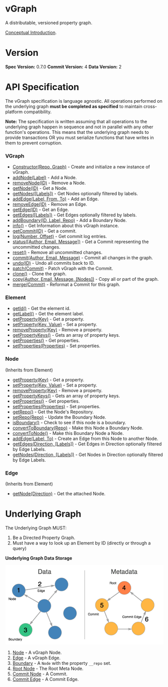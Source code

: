# vGraph
A distributable, versioned property graph.

[Conceptual Introduction](intro.md).

# Version
**Spec Version:** 0.7.0
**Commit Version:** 4
**Data Version:** 2

# API Specification
The vGraph specification is language agnostic. All operations performed on the underlying graph **must be completed as specified** to maintain cross-platform compatibility.

**Note:** The specification is written assuming that all operations to the underlying graph happen in sequence and not in parallel with any other function's operations. This means that the underlying graph needs to provide transactions OR you must serialize functions that have writes in them to prevent corruption.

### VGraph

* [Constructor(Repo, Graph)](function/vgraph-constructor.md) - Create and initialize a new instance of vGraph.
* [addNode(Label)](function/vgraph-addnode.md) - Add a Node.
* [removeNode(ID)](function/vgraph-removenode.md) - Remove a Node.
* [getNode(ID)](function/vgraph-getnode.md) - Get a Node.
* [getNodes([Labels])](function/vgraph-getnodes.md) - Get Nodes optionally filtered by labels.
* [addEdge(Label, From, To)](function/vgraph-addedge.md) - Add an Edge.
* [removeEdge(ID)](function/vgraph-removeedge.md) - Remove an Edge.
* [getEdge(ID)](function/vgraph-getedge.md) - Get an Edge.
* [getEdges([Labels])](function/vgraph-getedges.md) - Get Edges optionally filtered by labels.
* [addBoundary(ID, Label, Repo)](function/vgraph-addboundary.md) - Add a Boundary Node.
* [info()](function/vgraph-info.md) - Get Information about this vGraph instance.
* [getCommit(ID)](function/vgraph-getcommit.md) - Get a commit.
* [log(Number, Offset)](function/vgraph-log.md) - Get commit log entries.
* [status([Author, Email, Message])](function/vgraph-status.md) - Get a Commit representing the uncommitted changes.
* [reset()](function/vgraph-reset.md) - Remove all uncommitted changes.
* [commit(Author, Email, Message)](function/vgraph-commit.md) - Commit all changes in the graph.
* [undo(ID)](function/vgraph-undo.md) - Undo all commits back to ID.
* [patch(Commit)](function/vgraph-patch.md) - Patch vGraph with the Commit.
* [clone()](function/vgraph-clone.md) - Clone the graph.
* [copy(Author, Email, Message, [Nodes])](function/vgraph-copy.md) - Copy all or part of the graph.
* [merge(Commit)](function/vgraph-merge.md) - Reformat a Commit for this graph.

### Element

* [getId()](function/element-getid.md) - Get the element id.
* [getLabel()](function/element-getlabel.md) - Get the element label.
* [getProperty(Key)](function/element-getproperty.md) - Get a property.
* [setProperty(Key, Value)](function/element-setproperty.md) - Set a property.
* [removeProperty(Key)](function/element-removeproperty.md) - Remove a property.
* [getPropertyKeys()](function/element-getpropertykeys.md) - Gets an array of property keys.
* [getProperties()](function/element-getproperties.md) - Get properties.
* [setProperties(Properties)](function/element-setproperties.md) - Set properties.

### Node
(Inherits from Element)

* [getProperty(Key)](function/node-getproperty.md) - Get a property.
* [setProperty(Key, Value)](function/node-setproperty.md) - Set a property.
* [removeProperty(Key)](function/node-removeproperty.md) - Remove a property.
* [getPropertyKeys()](function/node-getpropertykeys.md) - Gets an array of property keys.
* [getProperties()](function/node-getproperties.md) - Get properties.
* [setProperties(Properties)](function/node-setproperties.md) - Set properties.
* [getRepo()](function/node-getrepo.md) - Get the Node's Repository.
* [setRepo(Repo)](function/node-setrepo.md) - Update the Boundary Node.
* [isBoundary()](function/node-isboundary.md) - Check to see if this node is a boundary.
* [convertToBoundary(Repo)](function/node-converttoboundary.md) - Make this Node a Boundary Node.
* [convertToNode()](function/node-converttonode.md) - Make this Boundary Node a Node.
* [addEdge(Label, To)](function/node-addedge.md) - Create an Edge from this Node to another Node.
* [getEdges(Direction, [Labels])](function/node-getedges.md) - Get Edges in Direction optionally filtered by Edge Labels.
* [getNodes(Direction, [Labels])](function/node-getnodes.md) - Get Nodes in Direction optionally filtered by Edge Labels.


### Edge
(Inherits from Element)

* [getNode(Direction)](function/edge-getnode.md) - Get the attached Node.

# Underlying Graph
The Underlying Graph MUST:

1. Be a Directed Property Graph.
1. Must have a way to look up an Element by ID (directly or through a query)

**Underlying Graph Data Storage**

![](img/types.png "Types")

1. [Node](graph/node.md) - A vGraph Node.
1. [Edge](graph/edge.md) - A vGraph Edge.
1. [Boundary](graph/node.md) - A `Node` with the property `__repo` set.
1. [Root Node](graph/root-node.md) - The Root Meta Node.
1. [Commit Node](graph/commit-node.md) - A Commit.
1. [Commit Edge](graph/commit-edge.md) - A Commit Edge.
